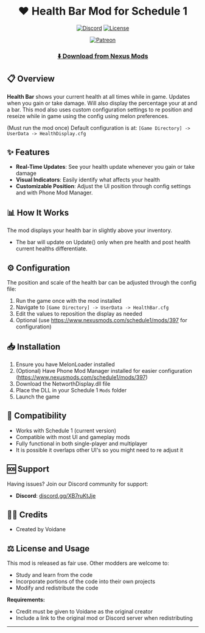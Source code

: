 <div align="center">

# ❤️ Health Bar Mod for Schedule 1

[![Discord](https://img.shields.io/badge/Discord-VOID_Community-7289DA?style=for-the-badge&logo=discord&logoColor=white)](https://discord.gg/XB7ruKtJje)
[![License](https://img.shields.io/badge/LICENSE-MIT-5466b8?style=for-the-badge)](https://opensource.org/licenses/MIT)

[![Patreon](https://img.shields.io/badge/Patreon-Support_Me-FF424D?style=for-the-badge&logo=patreon&logoColor=white)](https://www.patreon.com/c/Voidane)

</div>

<div align="center">

### [⬇️ Download from Nexus Mods](https://www.nexusmods.com/schedule1/mods/538)

</div>

## 📋 Overview
**Health Bar** shows your current health at all times while in game. Updates when you gain or take damage. Will also display the percentage your at and a bar.
This mod also uses custom configuration settings to re position and reseize while in game using the config using melon preferences.

(Must run the mod once)
Default configuration is at: `[Game Directory] -> UserData -> HealthDisplay.cfg`

## ✨ Features
- **Real-Time Updates**: See your health update whenever you gain or take damage
- **Visual Indicators**: Easily identify what affects your health
- **Customizable Position**: Adjust the UI position through config settings and with Phone Mod Manager.

## 📊 How It Works
The mod displays your health bar in slightly above your inventory.
- The bar will update on Update() only when pre health and post health current healths differentiate.

## ⚙️ Configuration
The position and scale of the health bar can be adjusted through the config file:

1. Run the game once with the mod installed
2. Navigate to `[Game Directory] -> UserData -> HealthBar.cfg`
3. Edit the values to reposition the display as needed
4. Optional (use https://www.nexusmods.com/schedule1/mods/397 for configuration)

## 📥 Installation
1. Ensure you have MelonLoader installed
2. (Optional) Have Phone Mod Manager installed for easier configuration (https://www.nexusmods.com/schedule1/mods/397)
3. Download the NetworthDisplay.dll file
4. Place the DLL in your Schedule 1 `Mods` folder
5. Launch the game

## 🔄 Compatibility
- Works with Schedule 1 (current version)
- Compatible with most UI and gameplay mods
- Fully functional in both single-player and multiplayer
- It is possible it overlaps other UI's so you might need to re adjust it

## 🆘 Support
Having issues? Join our Discord community for support:
- **Discord**: [discord.gg/XB7ruKtJje](https://discord.gg/XB7ruKtJje)

## 👨‍💻 Credits
- Created by Voidane

## ⚖️ License and Usage
This mod is released as fair use. Other modders are welcome to:
- Study and learn from the code
- Incorporate portions of the code into their own projects
- Modify and redistribute the code

**Requirements:**
- Credit must be given to Voidane as the original creator
- Include a link to the original mod or Discord server when redistributing

---
